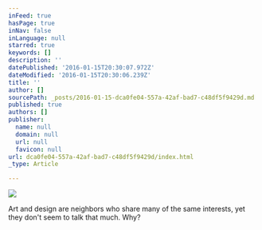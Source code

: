 ```yaml
---
inFeed: true
hasPage: true
inNav: false
inLanguage: null
starred: true
keywords: []
description: ''
datePublished: '2016-01-15T20:30:07.972Z'
dateModified: '2016-01-15T20:30:06.239Z'
title: ''
author: []
sourcePath: _posts/2016-01-15-dca0fe04-557a-42af-bad7-c48df5f9429d.md
published: true
authors: []
publisher:
  name: null
  domain: null
  url: null
  favicon: null
url: dca0fe04-557a-42af-bad7-c48df5f9429d/index.html
_type: Article

---
```

![](https://the-grid-user-content.s3-us-west-2.amazonaws.com/21f4367f-c422-491e-bf6d-27344914d92e.jpg)

Art and design are neighbors who share many of the same interests, yet they don't seem to talk that much. Why?